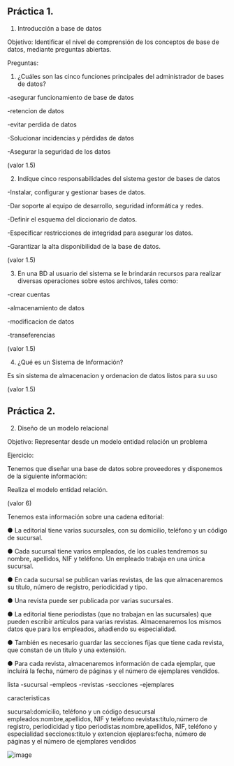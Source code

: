 ## Práctica 1.

1. Introducción a base de datos

Objetivo: Identificar el nivel de comprensión de los conceptos de base de datos,
mediante preguntas abiertas.
 
Preguntas:

1. ¿Cuáles son las cinco funciones principales del administrador de bases de datos?



-asegurar funcionamiento de base de datos

-retencion de datos

-evitar perdida de datos

-Solucionar incidencias y pérdidas de datos

-Asegurar la seguridad de los datos

(valor 1.5)

2. Indíque cinco responsabilidades del sistema gestor de bases de datos 


-Instalar, configurar y gestionar bases de datos.

-Dar soporte al equipo de desarrollo, seguridad informática y redes.

-Definir el esquema del diccionario de datos.

-Especificar restricciones de integridad para asegurar los datos.

-Garantizar la alta disponibilidad de la base de datos.

(valor 1.5)

3. En una BD al usuario del sistema se le brindarán recursos para realizar diversas
operaciones sobre estos archivos, tales como:

-crear cuentas 

-almacenamiento de datos

-modificacion de datos

-transeferencias



(valor 1.5)

4. ¿Qué es un Sistema de Información?

Es sin sistema de almacenacion y ordenacion de datos listos para su uso 
  
  (valor 1.5)

## Práctica 2.

2. Diseño de un modelo relacional

Objetivo: Representar desde un modelo entidad relación un problema


Ejercicio:

Tenemos que diseñar una base de datos sobre proveedores y disponemos de la siguiente
información:

Realiza el modelo entidad relación. 

(valor 6)

Tenemos esta información sobre una cadena editorial:

● La editorial tiene varias sucursales, con su domicilio, teléfono y un código de
sucursal.

● Cada sucursal tiene varios empleados, de los cuales tendremos su nombre,
apellidos, NIF y teléfono. Un empleado trabaja en una única sucursal.

● En cada sucursal se publican varias revistas, de las que almacenaremos su título,
número de registro, periodicidad y tipo.

● Una revista puede ser publicada por varias sucursales.

● La editorial tiene periodistas (que no trabajan en las sucursales) que pueden
escribir artículos para varias revistas. Almacenaremos los mismos datos que para
los empleados, añadiendo su especialidad.

● También es necesario guardar las secciones fijas que tiene cada revista, que
constan de un título y una extensión.

● Para cada revista, almacenaremos información de cada ejemplar, que incluirá la
fecha, número de páginas y el número de ejemplares vendidos.



lista
-sucursal
-empleos
-revistas
-secciones
-ejemplares

caracteristicas

sucursal:domicilio, teléfono y un código desucursal
empleados:nombre,apellidos, NIF y teléfono
revistas:título,número de registro, periodicidad y tipo
periodistas:nombre,apellidos, NIF, teléfono y especialidad
secciones:titulo y extencion
ejeplares:fecha, número de páginas y el número de ejemplares vendidos

![image](https://user-images.githubusercontent.com/87988894/169561612-d41eb083-e27c-4913-a8a2-a009931a7862.png)


